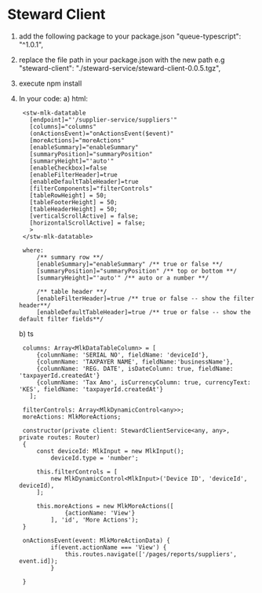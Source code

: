# Steward Client
1. add the following package to your package.json
    "queue-typescript": "^1.0.1",

2. replace the file path  in your package.json with the new path
e.g "steward-client": "./steward-service/steward-client-0.0.5.tgz",

3. execute npm install

4. In your code:
	a) html:

		<stw-mlk-datatable
		  [endpoint]="'/supplier-service/suppliers'"
		  [columns]="columns"
		  (onActionsEvent)="onActionsEvent($event)"
		  [moreActions]="moreActions"
		  [enableSummary]="enableSummary"
		  [summaryPosition]="summaryPosition"
		  [summaryHeight]="'auto'"
		  [enableCheckbox]=false
		  [enableFilterHeader]=true
		  [enableDefaultTableHeader]=true
		  [filterComponents]="filterControls"
		  [tableRowHeight] = 50;
  		  [tableFooterHeight] = 50;
  		  [tableHeaderHeight] = 50;
  		  [verticalScrollActive] = false;
  		  [horizontalScrollActive] = false;
		  >
		</stw-mlk-datatable>

		where:
			/** summary row **/
			[enableSummary]="enableSummary" /** true or false **/
		  	[summaryPosition]="summaryPosition" /** top or bottom **/
		  	[summaryHeight]="'auto'" /** auto or a number **/

			/** table header **/
			[enableFilterHeader]=true /** true or false -- show the filter header**/
		  	[enableDefaultTableHeader]=true /** true or false -- show the default filter fields**/

	b) ts

		columns: Array<MlkDataTableColumn> = [
		    {columnName: 'SERIAL NO', fieldName: 'deviceId'},
		    {columnName: 'TAXPAYER NAME', fieldName:'businessName'},
		    {columnName: 'REG. DATE', isDateColumn: true, fieldName: 'taxpayerId.createdAt'}
			{columnName: 'Tax Amo', isCurrencyColumn: true, currencyText: 'KES', fieldName: 'taxpayerId.createdAt'}
		  ];

		filterControls: Array<MlkDynamicControl<any>>;
  		moreActions: MlkMoreActions;

		constructor(private client: StewardClientService<any, any>,  private routes: Router) 
		{
			const deviceId: MlkInput = new MlkInput();
    			deviceId.type = 'number';

			this.filterControls = [
				new MlkDynamicControl<MlkInput>('Device ID', 'deviceId', deviceId),
			];

			this.moreActions = new MlkMoreActions([
					{actionName: 'View'}
				], 'id', 'More Actions');
  		}

		onActionsEvent(event: MlkMoreActionData) {
    			if(event.actionName === 'View') {
         			this.routes.navigate(['/pages/reports/suppliers', event.id]);
      			}

		}













